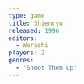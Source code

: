 ```yaml
---
type: game
title: Shienryu
released: 1996
editors: 
  - Warashi
players: 2
genres:
  - 'Shoot Them Up'
---
```

